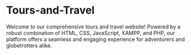 # Tours-and-Travel
Welcome to our comprehensive tours and travel website! Powered by a robust combination of HTML, CSS, JavaScript, XAMPP, and PHP, our platform offers a seamless and engaging experience for adventurers and globetrotters alike. 

